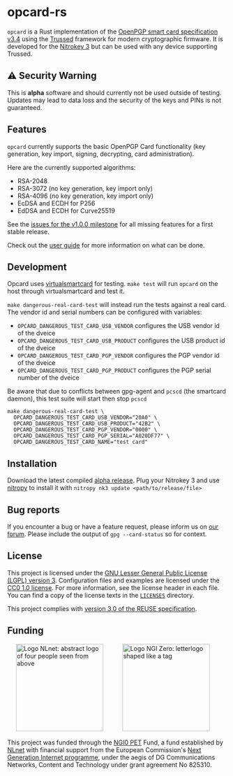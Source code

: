 <!--
Copyright (C) 2022 Nitrokey GmbH
SPDX-License-Identifier: CC0-1.0
-->

# opcard-rs

`opcard` is a Rust implementation of the [OpenPGP smart card specification
v3.4][spec] using the [Trussed][] framework for modern cryptographic firmware.
It is developed for the [Nitrokey 3][] but can be used with any device
supporting Trussed.

[spec]: https://github.com/Nitrokey/openpgp-card/raw/master/OpenPGP%20Card%20Specification%203.4.pdf
[Trussed]: https://github.com/trussed-dev/trussed
[Nitrokey 3]: https://github.com/nitrokey/nitrokey-3-firmware

## ⚠️ Security Warning

This is **alpha** software and should currently not be used outside of
testing. Updates may lead to data loss and the security of the keys and PINs
is not guaranteed.

## Features

`opcard` currently supports the basic OpenPGP Card functionality (key generation,
key import, signing, decrypting, card administration).

Here are the currently supported algorithms:

- RSA-2048
- RSA-3072 (no key generation, key import only)
- RSA-4096 (no key generation, key import only)
- EcDSA and ECDH for P256
- EdDSA and ECDH for Curve25519

See the [issues for the v1.0.0 milestone][v1.0.0 milestone] for all missing
features for a first stable release.

[v1.0.0 milestone]: https://github.com/Nitrokey/opcard-rs/milestone/2

Check out the [user guide](USAGE.md) for more information on what can be done.

## Development

Opcard uses [virtualsmartcard](https://frankmorgner.github.io/vsmartcard/) for testing.
`make test` will run `opcard` on the host through virtualsmartcard and test it.

`make dangerous-real-card-test` will instead run the tests against a real card.
The vendor id and serial numbers can be configured with variables:

- `OPCARD_DANGEROUS_TEST_CARD_USB_VENDOR` configures the USB vendor id of the dveice
- `OPCARD_DANGEROUS_TEST_CARD_USB_PRODUCT` configures the USB product id of the dveice
- `OPCARD_DANGEROUS_TEST_CARD_PGP_VENDOR` configures the PGP vendor id of the dveice
- `OPCARD_DANGEROUS_TEST_CARD_PGP_PRODUCT` configures the PGP serial number of the dveice

Be aware that due to conflicts between gpg-agent and `pcscd` (the smartcard daemon), this test suite will start then  stop `pcscd`

```
make dangerous-real-card-test \
  OPCARD_DANGEROUS_TEST_CARD_USB_VENDOR="20A0" \
  OPCARD_DANGEROUS_TEST_CARD_USB_PRODUCT="42B2" \
  OPCARD_DANGEROUS_TEST_CARD_PGP_VENDOR="0000" \
  OPCARD_DANGEROUS_TEST_CARD_PGP_SERIAL="A020DF77" \
  OPCARD_DANGEROUS_TEST_CARD_NAME="test card"
```

## Installation

Download the latest compiled [alpha release](https://github.com/Nitrokey/nitrokey-3-firmware/releases).
Plug your Nitrokey 3 and use [nitropy](https://docs.nitrokey.com/software/nitropy/) to install it with 
`nitropy nk3 update <path/to/release/file>`


## Bug reports

If you encounter a bug or have a feature request, please inform us on [our forum](https://support.nitrokey.com/).
Please include the output of `gpg --card-status` so for context.


## License

This project is licensed under the [GNU Lesser General Public License (LGPL)
version 3][LGPL-3.0].  Configuration files and examples are licensed under the
[CC0 1.0 license][CC0-1.0].  For more information, see the license header in
each file.  You can find a copy of the license texts in the
[`LICENSES`](./LICENSES) directory.

[LGPL-3.0]: https://opensource.org/licenses/LGPL-3.0
[CC0-1.0]: https://creativecommons.org/publicdomain/zero/1.0/

This project complies with [version 3.0 of the REUSE specification][reuse].

[reuse]: https://reuse.software/practices/3.0/

## Funding

[<img src="https://nlnet.nl/logo/banner.svg" width="200" alt="Logo NLnet: abstract logo of four people seen from above" hspace="20">](https://nlnet.nl/)
[<img src="https://nlnet.nl/image/logos/NGI0PET_tag.svg" width="200" alt="Logo NGI Zero: letterlogo shaped like a tag" hspace="20">](https://nlnet.nl/NGI0/)

This project was funded through the [NGI0 PET](https://nlnet.nl/PET) Fund, a fund established by [NLnet](https://nlnet.nl/) with financial support from the European Commission's [Next Generation Internet programme](https://ngi.eu/), under the aegis of DG Communications Networks, Content and Technology under grant agreement No 825310.
